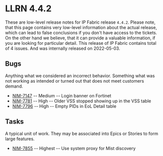# LLRN 4.4.2

These are low-level release notes for IP Fabric release `4.4.2`. Please note, that this page contains very low-level information about the actual release, which can lead to false conclusions if you don't have access to the tickets. On the other hand we believe, that it can provide a valuable information, if you are looking for particular detail. This release of IP Fabric contains total of 4 issues. And was internally released on 2022-05-03.

## Bugs

Anything what we considered an incorrect behavior. Something what was not working as intended or turned out that does not meet customers demand.

- [NIM-7147](https://ipfabric.atlassian.net/browse/NIM-7147) -- Medium -- Login banner on Fortinet
- [NIM-7781](https://ipfabric.atlassian.net/browse/NIM-7781) -- High -- Older VSS stopped showing up in the VSS table
- [NIM-7796](https://ipfabric.atlassian.net/browse/NIM-7796) -- High -- Empty PIDs in EoL Detail table

## Tasks

A typical unit of work. They may be associated into Epics or Stories to form large features.

- [NIM-7855](https://ipfabric.atlassian.net/browse/NIM-7855) -- Highest -- Use system proxy for Mist discovery
